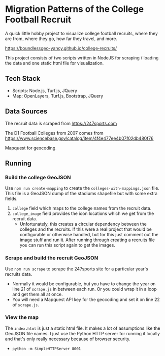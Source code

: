# Migration Patterns of the College Football Recruit

A quick little hobby project to visualize college football recruits, where they are from, where they go, how far they travel, and more.

https://boundlessgeo-yancy.github.io/college-recruits/

This project consists of two scripts written in NodeJS for scraping / loading the data and one static html file for visualization.

## Tech Stack
* Scripts: Node.js, Turf.js, JQuery
* Map: OpenLayers, Turf.js, Bootstrap, JQuery

## Data Sources
The recruit data is scraped from https://247sports.com

The D1 Football Colleges from 2007 comes from https://www.sciencebase.gov/catalog/item/4f4e477ee4b07f02db480f76

Mapquest for geocoding.

## Running
### Build the college GeoJSON
Use `npm run create-mapping` to create the `colleges-with-mappings.json` file. This file is a GeoJSON dump of the stadiums shapefile but with some extra fields.
1. `college` field which maps to the college names from the recruit data.
2. `college_image` field provides the icon locations which we get from the recruit data.
    * Unfortunately, this creates a circular dependency between the colleges and the recruits. If this were a real project that would be configurable or otherwise handled, but for this just comment out the image stuff and run it. After running through creating a recruits file you can run this script again to get the images.

### Scrape and build the recruit GeoJSON
Use `npm run scrape` to scrape the 247sports site for a particular year's recruits data.
  * Normally it would be configurable, but you have to change the year on line 21 of `scrape.js` in between each run. Or you could wrap it in a loop and get them all at once.
  * You will need a Mapquest API key for the geocoding and set it on line 22 of `scrape.js`.

### View the map
The `index.html` is just a static html file. It makes a lot of assumptions like the GeoJSON file names. I just use the Python HTTP server for running it locally and that's only really necessary because of browser security.
* `python -m SimpleHTTPServer 8001`
